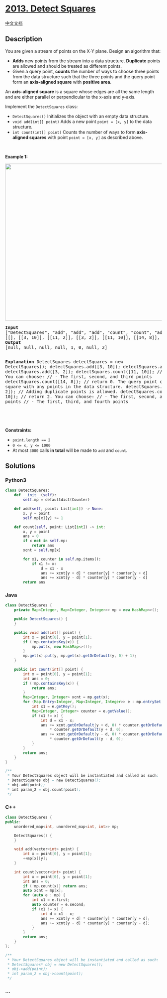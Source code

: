 # [2013. Detect Squares](https://leetcode.com/problems/detect-squares)

[中文文档](/solution/2000-2099/2013.Detect%20Squares/README.md)

## Description

<p>You are given a stream of points on the X-Y plane. Design an algorithm that:</p>

<ul>
	<li><strong>Adds</strong> new points from the stream into a data structure. <strong>Duplicate</strong> points are allowed and should be treated as different points.</li>
	<li>Given a query point, <strong>counts</strong> the number of ways to choose three points from the data structure such that the three points and the query point form an <strong>axis-aligned square</strong> with <strong>positive area</strong>.</li>
</ul>

<p>An <strong>axis-aligned square</strong> is a square whose edges are all the same length and are either parallel or perpendicular to the x-axis and y-axis.</p>

<p>Implement the <code>DetectSquares</code> class:</p>

<ul>
	<li><code>DetectSquares()</code> Initializes the object with an empty data structure.</li>
	<li><code>void add(int[] point)</code> Adds a new point <code>point = [x, y]</code> to the data structure.</li>
	<li><code>int count(int[] point)</code> Counts the number of ways to form <strong>axis-aligned squares</strong> with point <code>point = [x, y]</code> as described above.</li>
</ul>

<p>&nbsp;</p>
<p><strong class="example">Example 1:</strong></p>
<img alt="" src="https://fastly.jsdelivr.net/gh/doocs/leetcode@main/solution/2000-2099/2013.Detect%20Squares/images/image.png" style="width: 869px; height: 504px;" />
<pre>
<strong>Input</strong>
[&quot;DetectSquares&quot;, &quot;add&quot;, &quot;add&quot;, &quot;add&quot;, &quot;count&quot;, &quot;count&quot;, &quot;add&quot;, &quot;count&quot;]
[[], [[3, 10]], [[11, 2]], [[3, 2]], [[11, 10]], [[14, 8]], [[11, 2]], [[11, 10]]]
<strong>Output</strong>
[null, null, null, null, 1, 0, null, 2]

<strong>Explanation</strong>
DetectSquares detectSquares = new DetectSquares();
detectSquares.add([3, 10]);
detectSquares.add([11, 2]);
detectSquares.add([3, 2]);
detectSquares.count([11, 10]); // return 1. You can choose:
// - The first, second, and third points
detectSquares.count([14, 8]); // return 0. The query point cannot form a square with any points in the data structure.
detectSquares.add([11, 2]); // Adding duplicate points is allowed.
detectSquares.count([11, 10]); // return 2. You can choose:
// - The first, second, and third points
// - The first, third, and fourth points

</pre>

<p>&nbsp;</p>
<p><strong>Constraints:</strong></p>

<ul>
	<li><code>point.length == 2</code></li>
	<li><code>0 &lt;= x, y &lt;= 1000</code></li>
	<li>At most <code>3000</code> calls <strong>in total</strong> will be made to <code>add</code> and <code>count</code>.</li>
</ul>

## Solutions

<!-- tabs:start -->

### **Python3**

```python
class DetectSquares:
    def __init__(self):
        self.mp = defaultdict(Counter)

    def add(self, point: List[int]) -> None:
        x, y = point
        self.mp[x][y] += 1

    def count(self, point: List[int]) -> int:
        x, y = point
        ans = 0
        if x not in self.mp:
            return ans
        xcnt = self.mp[x]

        for x1, counter in self.mp.items():
            if x1 != x:
                d = x1 - x
                ans += xcnt[y + d] * counter[y] * counter[y + d]
                ans += xcnt[y - d] * counter[y] * counter[y - d]
        return ans
```

### **Java**

```java
class DetectSquares {
    private Map<Integer, Map<Integer, Integer>> mp = new HashMap<>();

    public DetectSquares() {
    }

    public void add(int[] point) {
        int x = point[0], y = point[1];
        if (!mp.containsKey(x)) {
            mp.put(x, new HashMap<>());
        }
        mp.get(x).put(y, mp.get(x).getOrDefault(y, 0) + 1);
    }

    public int count(int[] point) {
        int x = point[0], y = point[1];
        int ans = 0;
        if (!mp.containsKey(x)) {
            return ans;
        }
        Map<Integer, Integer> xcnt = mp.get(x);
        for (Map.Entry<Integer, Map<Integer, Integer>> e : mp.entrySet()) {
            int x1 = e.getKey();
            Map<Integer, Integer> counter = e.getValue();
            if (x1 != x) {
                int d = x1 - x;
                ans += xcnt.getOrDefault(y + d, 0) * counter.getOrDefault(y, 0)
                    * counter.getOrDefault(y + d, 0);
                ans += xcnt.getOrDefault(y - d, 0) * counter.getOrDefault(y, 0)
                    * counter.getOrDefault(y - d, 0);
            }
        }
        return ans;
    }
}

/**
 * Your DetectSquares object will be instantiated and called as such:
 * DetectSquares obj = new DetectSquares();
 * obj.add(point);
 * int param_2 = obj.count(point);
 */
```

### **C++**

```cpp
class DetectSquares {
public:
    unordered_map<int, unordered_map<int, int>> mp;

    DetectSquares() {
    }

    void add(vector<int> point) {
        int x = point[0], y = point[1];
        ++mp[x][y];
    }

    int count(vector<int> point) {
        int x = point[0], y = point[1];
        int ans = 0;
        if (!mp.count(x)) return ans;
        auto xcnt = mp[x];
        for (auto e : mp) {
            int x1 = e.first;
            auto counter = e.second;
            if (x1 != x) {
                int d = x1 - x;
                ans += xcnt[y + d] * counter[y] * counter[y + d];
                ans += xcnt[y - d] * counter[y] * counter[y - d];
            }
        }
        return ans;
    }
};

/**
 * Your DetectSquares object will be instantiated and called as such:
 * DetectSquares* obj = new DetectSquares();
 * obj->add(point);
 * int param_2 = obj->count(point);
 */
```

### **...**

```

```

<!-- tabs:end -->
